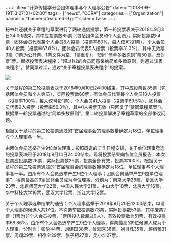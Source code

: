 +++
title= "计算传播学分会团体理事与个人理事公告"
date = "2018-09-19T13:07:31+02:00"
tags = ["news", "CCRA"]
categories = ["Organization"]
banner = "banners/featured-9.gif"
slider = false
+++

秘书处还就关于章程的草案进行了两轮通信投票，第一轮投票表决于2018年9月3日24:00结束，其中应投票数85票（包括团体会员和个人会员），实际投票数54票，团体会员代表兼个人会员8人投票（投票率80%，每人仅可投1票），个人会员40人投票（投票率67.8%），团体会员代表5人投票（投票率31.3%），其中无效票3票（1票为公开票、1票文件为空、1票重复）， 赞同“简单多数原则”票50票，反对票1票。根据投票表决程序：“超过1/2的会员同意采纳简单多数原则，则通过该表决程序”，赞同票过半，通过“关于章程投票表决程序”的提案。

<!--more-->

![](/banners/featured-9.gif)


关于章程的第二轮投票表决于2018年9月10日24:00结束，其中应投票数85票（包括团体会员和个人会员），实际投票数60票，团体会员代表兼个人会员10人投票（投票率100%，每人仅可投1票），个人会员41人投票（投票率69.5%），团体会员代表9人投票（投票率56.3%），其中1人投票无效（只回复了“赞同章程草案”）。根据第一轮投票通过的“简单多数原则”，第二轮投票解决了章程草案的全部争议问题。

根据关于章程的第二轮投票通过的“首届理事会的理事数量确定为18位，单位理事与个人理事各一半。

由团体会员选举产生9位单位理事：按照既定的工作日程安排，关于单位理事竞选的投票表决已于2018年9月14日24:00结束。现将投票结果向各位会员报告：本次投票应投票数26票，实际投票数26票，投票全部有效，投票率100%。根据关于章程的第二轮投票通过的“首届理事会的理事数量确定为18位，单位理事与个人理事各一半。由所有个人会员选举产生9位个人理事；团队会员选举产生9位单位理事”，得票最高的9家团体会员成为单位理事，分别为：南京大学26票，复旦大学23票，北京师范大学22票，中国人民大学21票，中山大学18票，北京大学16票，华中科技大学16票，武汉大学12票，浙江大学12票。

关于个人理事选举结果的通告：个人理事选举于2018年9月20日12:00结束，申请个人理事的候选人共17位。本次选举应投票数73票，实际投票数53票，其中废票2票（1票为非个人会员投票，1票所投人数超过9人），有效投票数为51票，有效投票率69.86%。由所有个人会员选举产生9位个人理事，得票最高的9位候选人成为个人理事，分别为：张伦44票、刘建国38票、曾润喜38票、刘肖凡35票、蒋俏蕾31票、周翔29票、相德宝29票、张子柯27票、吴小坤27票。
